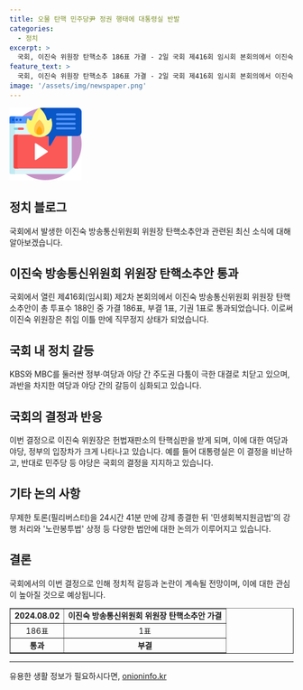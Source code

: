 ```yaml
---
title: 오물 탄핵 민주당尹 정권 행태에 대통령실 반발
categories:
  - 정치
excerpt: >
  국회, 이진숙 위원장 탄핵소추 186표 가결 - 2일 국회 제416회 임시회 본회의에서 이진숙 방송통신위원회 위원장 탄핵안이 186표 찬성으로 가결되었다. 이에 대해 대통령실은 반대 입장을 피력하며 야당과의 갈등이 심화되고 있다. 이로 인해 한층 고조된 극한 대결 속에서 민주당 등 야당은 관건인 민생회복지원금법 강행 처리 등 논란을 불러일으키고 있다.
feature_text: >
  국회, 이진숙 위원장 탄핵소추 186표 가결 - 2일 국회 제416회 임시회 본회의에서 이진숙 방송통신위원회 위원장 탄핵안이 186표 찬성으로 가결되었다. 이에 대해 대통령실은 반대 입장을 피력하며 야당과의 갈등이 심화되고 있다. 이로 인해 한층 고조된 극한 대결 속에서 민주당 등 야당은 관건인 민생회복지원금법 강행 처리 등 논란을 불러일으키고 있다.
image: '/assets/img/newspaper.png'
---
```


<p><img src="/assets/img/news.png" alt="rentncar 속보" /></p>

<h2 data-ke-size="size26">정치 블로그</h2>

<p data-ke-size="size16">국회에서 발생한 이진숙 방송통신위원회 위원장 탄핵소추안과 관련된 최신 소식에 대해 알아보겠습니다.</p>

<h2 data-ke-size="size26">이진숙 방송통신위원회 위원장 탄핵소추안 통과</h2>

<p data-ke-size="size16">국회에서 열린 제416회(임시회) 제2차 본회의에서 이진숙 방송통신위원회 위원장 탄핵소추안이 총 투표수 188인 중 가결 186표, 부결 1표, 기권 1표로 통과되었습니다. 이로써 이진숙 위원장은 취임 이틀 만에 직무정지 상태가 되었습니다.</p>

<h2 data-ke-size="size26">국회 내 정치 갈등</h2>

<p data-ke-size="size16">KBS와 MBC를 둘러싼 정부·여당과 야당 간 주도권 다툼이 극한 대결로 치닫고 있으며, 과반을 차지한 여당과 야당 간의 갈등이 심화되고 있습니다.</p>

<h2 data-ke-size="size26">국회의 결정과 반응</h2>

<p data-ke-size="size16">이번 결정으로 이진숙 위원장은 헌법재판소의 탄핵심판을 받게 되며, 이에 대한 여당과 야당, 정부의 입장차가 크게 나타나고 있습니다. 예를 들어 대통령실은 이 결정을 비난하고, 반대로 민주당 등 야당은 국회의 결정을 지지하고 있습니다.</p>

<h2 data-ke-size="size26">기타 논의 사항</h2>

<p data-ke-size="size16">무제한 토론(필리버스터)을 24시간 41분 만에 강제 종결한 뒤 '민생회복지원금법'의 강행 처리와 '노란봉투법' 상정 등 다양한 법안에 대한 논의가 이루어지고 있습니다.</p>

<h2 data-ke-size="size26">결론</h2>

<p data-ke-size="size16">국회에서의 이번 결정으로 인해 정치적 갈등과 논란이 계속될 전망이며, 이에 대한 관심이 높아질 것으로 예상됩니다.</p>

<table border="1" style="width: 100%;">
<tbody>
<tr>
<td style="text-align: center; height: 17px;"><b>2024.08.02</b></td>
<td style="text-align: center; height: 17px;"><b>이진숙 방송통신위원회 위원장 탄핵소추안 가결</b></td>
</tr>
<tr>
<td style="text-align: center; height: 17px;">186표</td>
<td style="text-align: center; height: 17px;">1표</td>
</tr>
<tr>
<td style="text-align: center; height: 17px;"><b>통과</b></td>
<td style="text-align: center; height: 17px;"><b>부결</b></td>
</tr>
</tbody>
</table>

<hr>
유용한 생활 정보가 필요하시다면, <a href="https://onioninfo.kr" rel="dofollow">onioninfo.kr</a>


